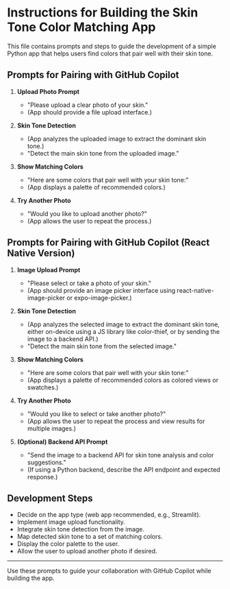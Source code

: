 # Instructions for Building the Skin Tone Color Matching App

This file contains prompts and steps to guide the development of a simple Python app that helps users find colors that pair well with their skin tone.

## Prompts for Pairing with GitHub Copilot

1. **Upload Photo Prompt**
   - "Please upload a clear photo of your skin."
   - (App should provide a file upload interface.)

2. **Skin Tone Detection**
   - (App analyzes the uploaded image to extract the dominant skin tone.)
   - "Detect the main skin tone from the uploaded image."

3. **Show Matching Colors**
   - "Here are some colors that pair well with your skin tone:"
   - (App displays a palette of recommended colors.)

4. **Try Another Photo**
   - "Would you like to upload another photo?"
   - (App allows the user to repeat the process.)

## Prompts for Pairing with GitHub Copilot (React Native Version)

1. **Image Upload Prompt**
   - "Please select or take a photo of your skin."
   - (App should provide an image picker interface using react-native-image-picker or expo-image-picker.)

2. **Skin Tone Detection**
   - (App analyzes the selected image to extract the dominant skin tone, either on-device using a JS library like color-thief, or by sending the image to a backend API.)
   - "Detect the main skin tone from the selected image."

3. **Show Matching Colors**
   - "Here are some colors that pair well with your skin tone:"
   - (App displays a palette of recommended colors as colored views or swatches.)

4. **Try Another Photo**
   - "Would you like to select or take another photo?"
   - (App allows the user to repeat the process and view results for multiple images.)

5. **(Optional) Backend API Prompt**
   - "Send the image to a backend API for skin tone analysis and color suggestions."
   - (If using a Python backend, describe the API endpoint and expected response.)

## Development Steps

- Decide on the app type (web app recommended, e.g., Streamlit).
- Implement image upload functionality.
- Integrate skin tone detection from the image.
- Map detected skin tone to a set of matching colors.
- Display the color palette to the user.
- Allow the user to upload another photo if desired.

---

Use these prompts to guide your collaboration with GitHub Copilot while building the app.
